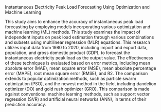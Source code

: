 Instantaneous Electricity Peak Load Forecasting Using Optimization and Machine Learning

This study aims to enhance the accuracy of instantaneous peak load forecasting by employing models incorporating various optimization and machine learning (ML) methods. This study examines the impact of independent inputs on peak load estimation through various combinations and subsets using multilinear regression (MLR) equations. This research utilizes input data from 1980 to 2020, including import and export data, population, and gross domestic product (GDP), to forecast the instantaneous electricity peak load as the output value. The effectiveness of these techniques is evaluated based on error metrics, including mean absolute error (MAE), mean square error (MSE), mean absolute percentage error (MAPE), root mean square error (RMSE), and R2. The comparison extends to popular optimization methods, such as particle swarm optimization (PSO), and the newest method in the field, including dandelion optimizer (DO) and gold rush optimizer (GRO). This comparison is made against conventional machine learning methods, such as support vector regression (SVR) and artificial neural networks (ANN), in terms of their prediction accuracy. 
